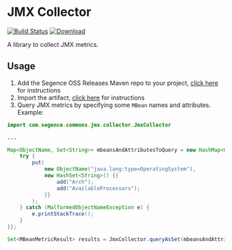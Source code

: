JMX Collector
=============

[![Build Status](https://travis-ci.org/Segence/jmx-collector.svg?branch=master)](https://travis-ci.org/Segence/jmx-collector)
[ ![Download](https://api.bintray.com/packages/segence/maven-oss-releases/jmx-collector/images/download.svg) ](https://bintray.com/segence/maven-oss-releases/jmx-collector/_latestVersion)

A library to collect JMX metrics.

Usage
-----

1. Add the Segence OSS Releases Maven repo to your project, [click here](https://bintray.com/segence/maven-oss-releases/jmx-collector) for instructions
2. Import the artifact, [click here](https://bintray.com/segence/maven-oss-releases/jmx-collector) for instructions
3. Query JMX metrics by specifying some `MBean` names and attributes. Example:
```java
import com.segence.commons.jmx.collector.JmxCollector

...

Map<ObjectName, Set<String>> mbeansAndAttributesToQuery = new HashMap<ObjectName, Set<String>>() {{
    try {
        put(
            new ObjectName("java.lang:type=OperatingSystem"),
            new HashSet<String>() {{
                add("Arch");
                add("AvailableProcessors");
            }}
        );
    } catch (MalformedObjectNameException e) {
        e.printStackTrace();
    }
}};

Set<MBeanMetricResult> results = JmxCollector.queryAsSet(mbeansAndAttributesToQuery);
```